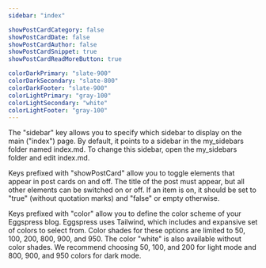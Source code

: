 ```yaml
---
sidebar: "index"

showPostCardCategory: false
showPostCardDate: false
showPostCardAuthor: false
showPostCardSnippet: true
showPostCardReadMoreButton: true

colorDarkPrimary: "slate-900"
colorDarkSecondary: "slate-800"
colorDarkFooter: "slate-900"
colorLightPrimary: "gray-100"
colorLightSecondary: "white"
colorLightFooter: "gray-100"
---
```


The "sidebar" key allows you to specify which sidebar to display on the main ("index") page. By default, it points to a sidebar in the my_sidebars folder named index.md. To change this sidebar, open the my_sidebars folder and edit index.md.

Keys prefixed with "showPostCard" allow you to toggle elements that appear in post cards on and off. The title of the post must appear, but all other elements can be switched on or off. If an item is on, it should be set to "true" (without quotation marks) and "false" or empty otherwise.

Keys prefixed with "color" allow you to define the color scheme of your Eggspress blog. Eggspress uses Tailwind, which includes and expansive set of colors to select from. Color shades for these options are limited to 50, 100, 200, 800, 900, and 950. The color "white" is also available without color shades. We recommend choosing 50, 100, and 200 for light mode and 800, 900, and 950 colors for dark mode.